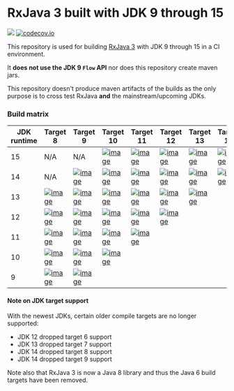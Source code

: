 # RxJava 3 built with JDK 9 through 15

<a href='https://travis-ci.org/akarnokd/RxJava3_BuildMatrix/builds'><img src='https://travis-ci.org/akarnokd/RxJava3_BuildMatrix.svg?branch=master'></a>
[![codecov.io](http://codecov.io/github/akarnokd/RxJava3_BuildMatrix/coverage.svg?branch=master)](https://codecov.io/gh/akarnokd/RxJava3_BuildMatrix/branch/master)

This repository is used for building [RxJava 3](https://github.com/ReactiveX/RxJava) with JDK 9 through 15 in a CI environment. 

It **does not use the JDK 9 `Flow` API** nor does this repository create maven jars.

This repository doesn't produce maven artifacts of the builds as the only purpose is to cross test RxJava **and** the mainstream/upcoming JDKs.

### Build matrix

JDK runtime | Target 8 | Target 9 | Target 10 | Target 11 | Target 12 | Target 13 | Target 14 | Target 15 |
-|----|---|------|------|------|----------|----------|---|
15 | N/A | N/A | [![image](https://travis-matrix-badges.herokuapp.com/repos/akarnokd/RxJava3_BuildMatrix/branches/master/1)](https://travis-ci.org/akarnokd/RxJava3_BuildMatrix.svg?branch=master) | [![image](https://travis-matrix-badges.herokuapp.com/repos/akarnokd/RxJava3_BuildMatrix/branches/master/2)](https://travis-ci.org/akarnokd/RxJava3_BuildMatrix.svg?branch=master) | [![image](https://travis-matrix-badges.herokuapp.com/repos/akarnokd/RxJava3_BuildMatrix/branches/master/3)](https://travis-ci.org/akarnokd/RxJava3_BuildMatrix.svg?branch=master) | [![image](https://travis-matrix-badges.herokuapp.com/repos/akarnokd/RxJava3_BuildMatrix/branches/master/4)](https://travis-ci.org/akarnokd/RxJava3_BuildMatrix.svg?branch=master) | [![image](https://travis-matrix-badges.herokuapp.com/repos/akarnokd/RxJava3_BuildMatrix/branches/master/5)](https://travis-ci.org/akarnokd/RxJava3_BuildMatrix.svg?branch=master) | [![image](https://travis-matrix-badges.herokuapp.com/repos/akarnokd/RxJava3_BuildMatrix/branches/master/6)](https://travis-ci.org/akarnokd/RxJava3_BuildMatrix.svg?branch=master)
14 | N/A | [![image](https://travis-matrix-badges.herokuapp.com/repos/akarnokd/RxJava3_BuildMatrix/branches/master/7)](https://travis-ci.org/akarnokd/RxJava3_BuildMatrix.svg?branch=master) | [![image](https://travis-matrix-badges.herokuapp.com/repos/akarnokd/RxJava3_BuildMatrix/branches/master/8)](https://travis-ci.org/akarnokd/RxJava3_BuildMatrix.svg?branch=master) | [![image](https://travis-matrix-badges.herokuapp.com/repos/akarnokd/RxJava3_BuildMatrix/branches/master/9)](https://travis-ci.org/akarnokd/RxJava3_BuildMatrix.svg?branch=master) | [![image](https://travis-matrix-badges.herokuapp.com/repos/akarnokd/RxJava3_BuildMatrix/branches/master/10)](https://travis-ci.org/akarnokd/RxJava3_BuildMatrix.svg?branch=master) | [![image](https://travis-matrix-badges.herokuapp.com/repos/akarnokd/RxJava3_BuildMatrix/branches/master/11)](https://travis-ci.org/akarnokd/RxJava3_BuildMatrix.svg?branch=master) | [![image](https://travis-matrix-badges.herokuapp.com/repos/akarnokd/RxJava3_BuildMatrix/branches/master/12)](https://travis-ci.org/akarnokd/RxJava3_BuildMatrix.svg?branch=master)
13 | [![image](https://travis-matrix-badges.herokuapp.com/repos/akarnokd/RxJava3_BuildMatrix/branches/master/13)](https://travis-ci.org/akarnokd/RxJava3_BuildMatrix.svg?branch=master) | [![image](https://travis-matrix-badges.herokuapp.com/repos/akarnokd/RxJava3_BuildMatrix/branches/master/14)](https://travis-ci.org/akarnokd/RxJava3_BuildMatrix.svg?branch=master) | [![image](https://travis-matrix-badges.herokuapp.com/repos/akarnokd/RxJava3_BuildMatrix/branches/master/15)](https://travis-ci.org/akarnokd/RxJava3_BuildMatrix.svg?branch=master) | [![image](https://travis-matrix-badges.herokuapp.com/repos/akarnokd/RxJava3_BuildMatrix/branches/master/16)](https://travis-ci.org/akarnokd/RxJava3_BuildMatrix.svg?branch=master) | [![image](https://travis-matrix-badges.herokuapp.com/repos/akarnokd/RxJava3_BuildMatrix/branches/master/17)](https://travis-ci.org/akarnokd/RxJava3_BuildMatrix.svg?branch=master) | [![image](https://travis-matrix-badges.herokuapp.com/repos/akarnokd/RxJava3_BuildMatrix/branches/master/18)](https://travis-ci.org/akarnokd/RxJava3_BuildMatrix.svg?branch=master)
12 | [![image](https://travis-matrix-badges.herokuapp.com/repos/akarnokd/RxJava3_BuildMatrix/branches/master/19)](https://travis-ci.org/akarnokd/RxJava3_BuildMatrix.svg?branch=master) | [![image](https://travis-matrix-badges.herokuapp.com/repos/akarnokd/RxJava3_BuildMatrix/branches/master/20)](https://travis-ci.org/akarnokd/RxJava3_BuildMatrix.svg?branch=master) | [![image](https://travis-matrix-badges.herokuapp.com/repos/akarnokd/RxJava3_BuildMatrix/branches/master/21)](https://travis-ci.org/akarnokd/RxJava3_BuildMatrix.svg?branch=master) | [![image](https://travis-matrix-badges.herokuapp.com/repos/akarnokd/RxJava3_BuildMatrix/branches/master/22)](https://travis-ci.org/akarnokd/RxJava3_BuildMatrix.svg?branch=master) | [![image](https://travis-matrix-badges.herokuapp.com/repos/akarnokd/RxJava3_BuildMatrix/branches/master/23)](https://travis-ci.org/akarnokd/RxJava3_BuildMatrix.svg?branch=master)
11 | [![image](https://travis-matrix-badges.herokuapp.com/repos/akarnokd/RxJava3_BuildMatrix/branches/master/24)](https://travis-ci.org/akarnokd/RxJava3_BuildMatrix.svg?branch=master) | [![image](https://travis-matrix-badges.herokuapp.com/repos/akarnokd/RxJava3_BuildMatrix/branches/master/25)](https://travis-ci.org/akarnokd/RxJava3_BuildMatrix.svg?branch=master) | [![image](https://travis-matrix-badges.herokuapp.com/repos/akarnokd/RxJava3_BuildMatrix/branches/master/26)](https://travis-ci.org/akarnokd/RxJava3_BuildMatrix.svg?branch=master) | [![image](https://travis-matrix-badges.herokuapp.com/repos/akarnokd/RxJava3_BuildMatrix/branches/master/27)](https://travis-ci.org/akarnokd/RxJava3_BuildMatrix.svg?branch=master)
10 | [![image](https://travis-matrix-badges.herokuapp.com/repos/akarnokd/RxJava3_BuildMatrix/branches/master/28)](https://travis-ci.org/akarnokd/RxJava3_BuildMatrix.svg?branch=master) | [![image](https://travis-matrix-badges.herokuapp.com/repos/akarnokd/RxJava3_BuildMatrix/branches/master/29)](https://travis-ci.org/akarnokd/RxJava3_BuildMatrix.svg?branch=master) | [![image](https://travis-matrix-badges.herokuapp.com/repos/akarnokd/RxJava3_BuildMatrix/branches/master/30)](https://travis-ci.org/akarnokd/RxJava3_BuildMatrix.svg?branch=master)
9 | [![image](https://travis-matrix-badges.herokuapp.com/repos/akarnokd/RxJava3_BuildMatrix/branches/master/31)](https://travis-ci.org/akarnokd/RxJava3_BuildMatrix.svg?branch=master) | [![image](https://travis-matrix-badges.herokuapp.com/repos/akarnokd/RxJava3_BuildMatrix/branches/master/32)](https://travis-ci.org/akarnokd/RxJava3_BuildMatrix.svg?branch=master)

#### Note on JDK target support

With the newest JDKs, certain older compile targets are no longer supported:
- JDK 12 dropped target 6 support
- JDK 13 dropped target 7 support
- JDK 14 dropped target 8 support
- JDK 14 dropped target 9 support

Note also that RxJava 3 is now a Java 8 library and thus the Java 6 build targets have been removed.